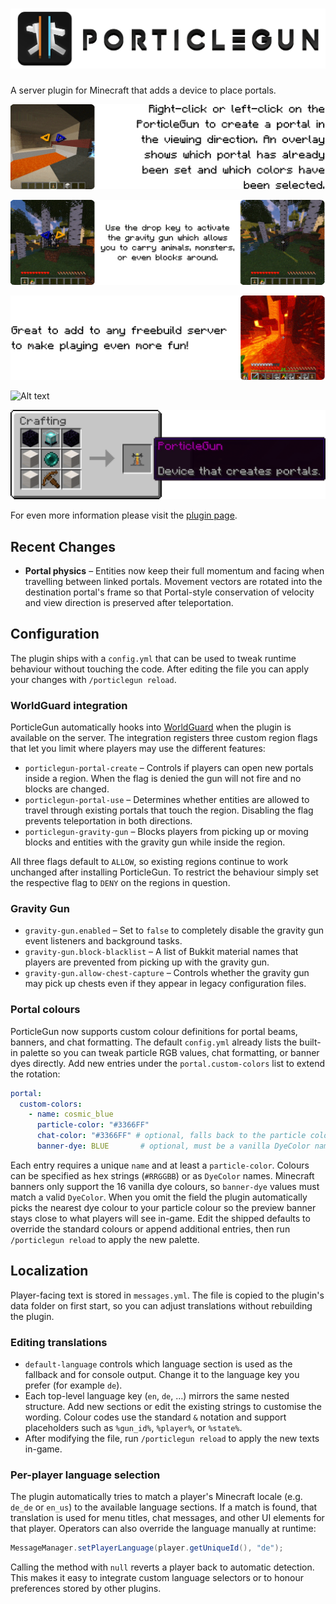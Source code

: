 # ![Alt text](https://raw.githubusercontent.com/nurkert/PorticleGun/main/images/porticlegun_banner.png)
 A server plugin for Minecraft that adds a device to place portals.
 
![Alt text](https://raw.githubusercontent.com/nurkert/PorticleGun/main/images/basic_preview.gif)

![Alt text](https://raw.githubusercontent.com/nurkert/PorticleGun/main/images/gravity_preview.gif)

![Alt text](https://raw.githubusercontent.com/nurkert/PorticleGun/main/images/freebuild_showcase.gif)

![Alt text](https://raw.githubusercontent.com/nurkert/PorticleGun/main/images/change_settings.gif)

![Alt text](https://raw.githubusercontent.com/nurkert/PorticleGun/main/images/crafting_recipe.png)

For even more information please visit the [plugin page](https://www.spigotmc.org/resources/porticlegun-1-9.107796/).

## Recent Changes

* **Portal physics** – Entities now keep their full momentum and facing when travelling between linked portals. Movement vectors are rotated into the destination portal's frame so that Portal-style conservation of velocity and view direction is preserved after teleportation.

## Configuration

The plugin ships with a `config.yml` that can be used to tweak runtime behaviour without touching the code. After editing the file you can apply your changes with `/porticlegun reload`.

### WorldGuard integration

PorticleGun automatically hooks into [WorldGuard](https://enginehub.org/worldguard) when the plugin is available on the server. The integration registers three custom region flags that let you limit where players may use the different features:

* `porticlegun-portal-create` – Controls if players can open new portals inside a region. When the flag is denied the gun will not fire and no blocks are changed.
* `porticlegun-portal-use` – Determines whether entities are allowed to travel through existing portals that touch the region. Disabling the flag prevents teleportation in both directions.
* `porticlegun-gravity-gun` – Blocks players from picking up or moving blocks and entities with the gravity gun while inside the region.

All three flags default to `ALLOW`, so existing regions continue to work unchanged after installing PorticleGun. To restrict the behaviour simply set the respective flag to `DENY` on the regions in question.

### Gravity Gun

* `gravity-gun.enabled` – Set to `false` to completely disable the gravity gun event listeners and background tasks.
* `gravity-gun.block-blacklist` – A list of Bukkit material names that players are prevented from picking up with the gravity gun.
* `gravity-gun.allow-chest-capture` – Controls whether the gravity gun may pick up chests even if they appear in legacy configuration files.

### Portal colours

PorticleGun now supports custom colour definitions for portal beams, banners, and chat formatting. The default `config.yml` already lists the built-in palette so you can tweak particle RGB values, chat formatting, or banner dyes directly. Add new entries under the `portal.custom-colors` list to extend the rotation:

```yaml
portal:
  custom-colors:
    - name: cosmic_blue
      particle-color: "#3366FF"
      chat-color: "#3366FF" # optional, falls back to the particle colour when omitted
      banner-dye: BLUE       # optional, must be a vanilla DyeColor name
```

Each entry requires a unique `name` and at least a `particle-color`. Colours can be specified as hex strings (`#RRGGBB`) or as `DyeColor` names. Minecraft banners only support the 16 vanilla dye colours, so `banner-dye` values must match a valid `DyeColor`. When you omit the field the plugin automatically picks the nearest dye colour to your particle colour so the preview banner stays close to what players will see in-game. Edit the shipped defaults to override the standard colours or append additional entries, then run `/porticlegun reload` to apply the new palette.

## Localization

Player-facing text is stored in `messages.yml`. The file is copied to the plugin's data folder on first start, so you can adjust translations without rebuilding the plugin.

### Editing translations

* `default-language` controls which language section is used as the fallback and for console output. Change it to the language key you prefer (for example `de`).
* Each top-level language key (`en`, `de`, …) mirrors the same nested structure. Add new sections or edit the existing strings to customise the wording. Colour codes use the standard `&` notation and support placeholders such as `%gun_id%`, `%player%`, or `%state%`.
* After modifying the file, run `/porticlegun reload` to apply the new texts in-game.

### Per-player language selection

The plugin automatically tries to match a player's Minecraft locale (e.g. `de_de` or `en_us`) to the available language sections. If a match is found, that translation is used for menu titles, chat messages, and other UI elements for that player. Operators can also override the language manually at runtime:

```java
MessageManager.setPlayerLanguage(player.getUniqueId(), "de");
```

Calling the method with `null` reverts a player back to automatic detection. This makes it easy to integrate custom language selectors or to honour preferences stored by other plugins.
